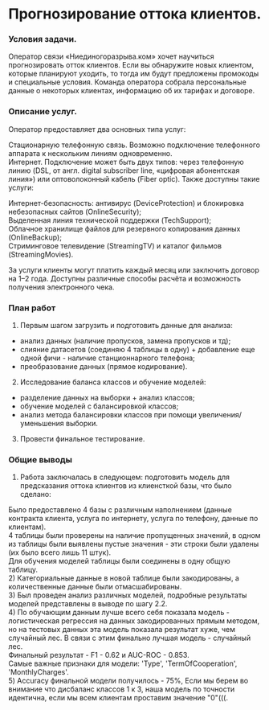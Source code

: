 # Прогнозирование оттока клиентов.    
### Условия задачи.    
Оператор связи «Ниединогоразрыва.ком» хочет научиться прогнозировать отток клиентов. Если вы обнаружите новых клиентом, которые планируют уходить, то тогда им будут предложены промокоды и специальные условия. Команда оператора собрала персональные данные о некоторых клиентах, информацию об их тарифах и договоре.      

### Описание услуг.    
Оператор предоставляет два основных типа услуг:      

Стационарную телефонную связь. Возможно подключение телефонного аппарата к нескольким линиям одновременно.      
Интернет. Подключение может быть двух типов: через телефонную линию (DSL, от англ. digital subscriber line, «цифровая абонентская линия») или оптоволоконный кабель (Fiber optic).
Также доступны такие услуги:     

Интернет-безопасность: антивирус (DeviceProtection) и блокировка небезопасных сайтов (OnlineSecurity);     
Выделенная линия технической поддержки (TechSupport);    
Облачное хранилище файлов для резервного копирования данных (OnlineBackup);     
Стриминговое телевидение (StreamingTV) и каталог фильмов (StreamingMovies).      

За услуги клиенты могут платить каждый месяц или заключить договор на 1–2 года. Доступны различные способы расчёта и возможность получения электронного чека.     

### План работ
1) Первым шагом загрузить и подготовить данные для анализа:     
- анализ данных (наличие пропусков, замена пропусков и тд);       
- слияние датасетов (соединяю 4 таблицы в одну) + добавление еще одной фичи - наличие станционнарного телефона;        
- преобразование данных (прямое кодирование).   
    
2) Исследование баланса классов и обучение моделей:      
- разделение данных на выборки + анализ классов;      
- обучение моделей с балансировкой классов;     
- анализ метода балансировки классов при помощи увеличения/уменьшения выборки.     
   
3) Провести финальное тестирование.


### Общие выводы
1) Работа заключалась в следующем: подготовить модель для предсказания оттока клиентов из клиенсткой базы, что было сделано:   

Было предоставлено 4 базы с различным наполнением (данные контракта клиента, услуга по интернету, услуга по телефону, данные по клиентам).    
4 таблицы были проверены на наличие пропущенных значений, в одном из таблицы были выявлены пустые значения - эти строки были удалены (их было всего лишь 11 штук).  
Для обучения моделей таблицы были соединены в одну общую таблицу.    
2) Категориальные данные в новой таблице были закодированы, а количественные данные были отмасшабированы.     
3) Был проведен анализ различных моделей, подробные результаты моделей представлены в выводе по шагу 2.2.     
4) По обучающим данным лучше всего себя показала модель - логистическая регрессия на данных закодированных прямым методом, но на тестовых данных эта модель показала результат хуже, чем случайный лес. В связи с этим финально лучшая модель - случайный лес.    
Финальный результат - F1 - 0.62 и AUC-ROC - 0.853.   
Самые важные признаки для модели: 'Type', 'TermOfCooperation', 'MonthlyCharges'.    
5) Accuracy финальной модели получилось - 75%, Если мы берем во внимание что дисбаланс классов 1 к 3, наша модель по точности идентична, если мы всем клиентам проставим значение "0"(((.   
